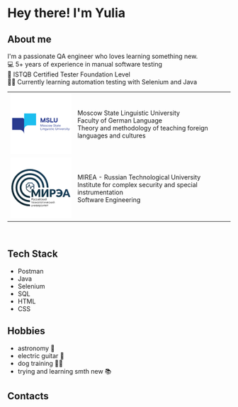 # Hey there! I'm Yulia

## About me
I'm a passionate QA engineer who loves learning something new.\
:computer: 5+ years of experience in manual software testing\
:page_facing_up: ISTQB Certified Tester Foundation Level\
:woman_student: Currently learning automation testing with Selenium and Java
<!-- :email: Shoot me an email at yulia.dmitrieva@yahoo.com -->
<table width="100%" border='0'>
   <tr> 
    <td width="30%" valign="bottom"><img src="/images/mslu.png"></td><td valign="middle">Moscow State Linguistic University</br>Faculty of German Language</br>Theory and methodology of teaching foreign languages and cultures</td></tr>
    <tr><td width="30%" valign="bottom"><img src="/images/mirea.png"></td><td valign="middle">MIREA - Russian Technological University</br>Institute for complex security and special instrumentation</br>Software Engineering</td>
   </tr>
  </table>
  </br>


## Tech Stack
* Postman
* Java
* Selenium
* SQL
* HTML
* CSS


## Hobbies
* astronomy :stars:
* electric guitar :guitar:
* dog training :service_dog:
* trying and learning smth new :books:

## Contacts




